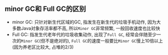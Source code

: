 


## minor GC和 Full GC的区别

- minor GC: 只针对新生代区域的GC, 指发生在新生代的垃圾手机动作, 因为大多数Java对象存活率都不高, 所以`Minor GC`非常频繁, 一般回收速度也比较快
- Full GC:  指发生代老年代的垃圾收集动作, 出现了`Full GC`, 经常会伴随至少一次的`Minor GC`(但不是绝对的), `Full GC`的速度一般要比`Minor GC`慢上10倍以上(因为养老区比较大, 占堆的2/3)



















